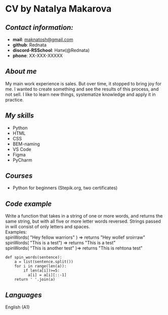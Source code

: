  # CV by Natalya Makarova

## *Contact information:*
 - **mail**: maknatosh@gmail.com
 - **github**: Rednata
 - **discord-RSSchool**: Нати(@Rednata)
 - **phone**: XX-XXX-XXXXX

## *About me*
My main work experience is sales. But over time, it stopped to bring joy for me. I wanted to create something and see the results of this process, and not sell.
I like to learn new things, systematize knowledge and apply it in practice.

## *My skills*
- Python
- HTML
- CSS
- BEM-naming
- VS Code
- Figma
- PyCharm

## *Courses*
- Python for beginners (Stepik.org, two certificates) 


## *Code example*
Write a function that takes in a string of one or more words, and returns the same string, but with all five or more letter words reversed. Strings passed in will consist of only letters and spaces.   
Examples:   
spinWords( "Hey fellow warriors" ) => returns "Hey wollef sroirraw"   
spinWords( "This is a test") => returns "This is a test"   
spinWords( "This is another test" )=> returns "This is rehtona test"

```
def spin_words(sentence):
    a = list(sentence.split())
    for i in range(len(a)):
        if len(a[i])>=5:
          a[i] = a[i][::-1]
    return ' '.join(a)
```

## *Languages*
English (A1)
